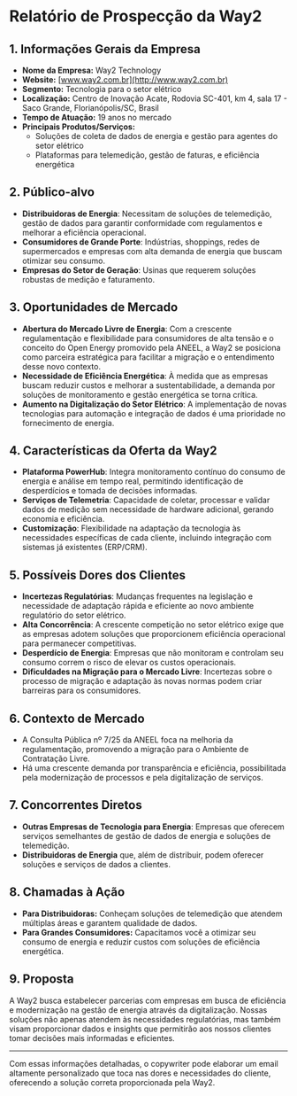 # Relatório de Prospecção da Way2

## 1. Informações Gerais da Empresa
- **Nome da Empresa:** Way2 Technology
- **Website:** [www.way2.com.br](http://www.way2.com.br)
- **Segmento:** Tecnologia para o setor elétrico
- **Localização:** Centro de Inovação Acate, Rodovia SC-401, km 4, sala 17 - Saco Grande, Florianópolis/SC, Brasil
- **Tempo de Atuação:** 19 anos no mercado
- **Principais Produtos/Serviços:**
  - Soluções de coleta de dados de energia e gestão para agentes do setor elétrico
  - Plataformas para telemedição, gestão de faturas, e eficiência energética

## 2. Público-alvo
- **Distribuidoras de Energia**: Necessitam de soluções de telemedição, gestão de dados para garantir conformidade com regulamentos e melhorar a eficiência operacional.
- **Consumidores de Grande Porte**: Indústrias, shoppings, redes de supermercados e empresas com alta demanda de energia que buscam otimizar seu consumo.
- **Empresas do Setor de Geração**: Usinas que requerem soluções robustas de medição e faturamento.

## 3. Oportunidades de Mercado
- **Abertura do Mercado Livre de Energia**: Com a crescente regulamentação e flexibilidade para consumidores de alta tensão e o conceito do Open Energy promovido pela ANEEL, a Way2 se posiciona como parceira estratégica para facilitar a migração e o entendimento desse novo contexto.
- **Necessidade de Eficiência Energética**: À medida que as empresas buscam reduzir custos e melhorar a sustentabilidade, a demanda por soluções de monitoramento e gestão energética se torna crítica.
- **Aumento na Digitalização do Setor Elétrico**: A implementação de novas tecnologias para automação e integração de dados é uma prioridade no fornecimento de energia.

## 4. Características da Oferta da Way2
- **Plataforma PowerHub**: Integra monitoramento contínuo do consumo de energia e análise em tempo real, permitindo identificação de desperdícios e tomada de decisões informadas.
- **Serviços de Telemetria**: Capacidade de coletar, processar e validar dados de medição sem necessidade de hardware adicional, gerando economia e eficiência.
- **Customização**: Flexibilidade na adaptação da tecnologia às necessidades específicas de cada cliente, incluindo integração com sistemas já existentes (ERP/CRM).

## 5. Possíveis Dores dos Clientes
- **Incertezas Regulatórias**: Mudanças frequentes na legislação e necessidade de adaptação rápida e eficiente ao novo ambiente regulatório do setor elétrico.
- **Alta Concorrência**: A crescente competição no setor elétrico exige que as empresas adotem soluções que proporcionem eficiência operacional para permanecer competitivas.
- **Desperdício de Energia**: Empresas que não monitoram e controlam seu consumo correm o risco de elevar os custos operacionais.
- **Dificuldades na Migração para o Mercado Livre**: Incertezas sobre o processo de migração e adaptação às novas normas podem criar barreiras para os consumidores.

## 6. Contexto de Mercado
- A Consulta Pública nº 7/25 da ANEEL foca na melhoria da regulamentação, promovendo a migração para o Ambiente de Contratação Livre.
- Há uma crescente demanda por transparência e eficiência, possibilitada pela modernização de processos e pela digitalização de serviços.

## 7. Concorrentes Diretos
- **Outras Empresas de Tecnologia para Energia**: Empresas que oferecem serviços semelhantes de gestão de dados de energia e soluções de telemedição.
- **Distribuidoras de Energia** que, além de distribuir, podem oferecer soluções e serviços de dados a clientes.

## 8. Chamadas à Ação
- **Para Distribuidoras:** Conheçam soluções de telemedição que atendem múltiplas áreas e garantem qualidade de dados.
- **Para Grandes Consumidores:** Capacitamos você a otimizar seu consumo de energia e reduzir custos com soluções de eficiência energética.

## 9. Proposta
A Way2 busca estabelecer parcerias com empresas em busca de eficiência e modernização na gestão de energia através da digitalização. Nossas soluções não apenas atendem às necessidades regulatórias, mas também visam proporcionar dados e insights que permitirão aos nossos clientes tomar decisões mais informadas e eficientes.

---

Com essas informações detalhadas, o copywriter pode elaborar um email altamente personalizado que toca nas dores e necessidades do cliente, oferecendo a solução correta proporcionada pela Way2.